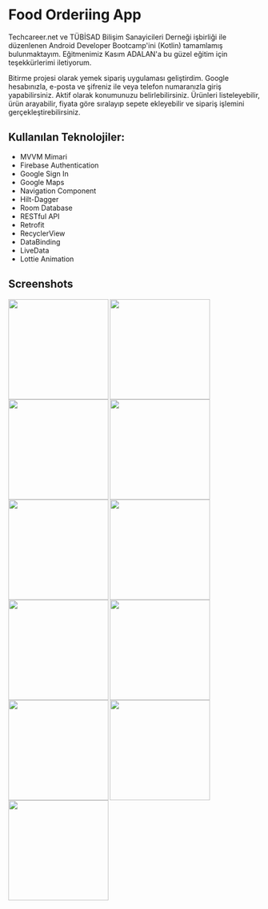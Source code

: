 # Food Orderiing App

Techcareer.net ve TÜBİSAD Bilişim Sanayicileri Derneği işbirliği ile düzenlenen Android Developer Bootcamp'ini (Kotlin) tamamlamış bulunmaktayım. Eğitmenimiz Kasım ADALAN'a bu güzel eğitim için teşekkürlerimi iletiyorum.

Bitirme projesi olarak yemek sipariş uygulaması geliştirdim. Google hesabınızla, e-posta ve şifreniz ile veya telefon numaranızla giriş yapabilirsiniz. Aktif olarak konumunuzu belirlebilirsiniz. Ürünleri listeleyebilir, ürün arayabilir, fiyata göre sıralayıp sepete ekleyebilir ve sipariş işlemini gerçekleştirebilirsiniz.

## Kullanılan Teknolojiler:
- MVVM Mimari
- Firebase Authentication
- Google Sign In
- Google Maps
- Navigation Component
- Hilt-Dagger
- Room Database
- RESTful API
- Retrofit
- RecyclerView
- DataBinding
- LiveData
- Lottie Animation

## Screenshots
<p align="left">
<img align="left" src="https://user-images.githubusercontent.com/88112967/188502453-7a420d34-69be-422a-b368-0dd0a6642401.png" width="200" />
<img align="left" src="https://user-images.githubusercontent.com/88112967/188503015-001238ff-83b7-45d6-9836-d941404256d5.png" width="200" />
<img align="left" src="https://user-images.githubusercontent.com/88112967/188502455-e0b49945-f832-40c8-be02-fa3135274611.png" width="200" />
<img align="left" src="https://user-images.githubusercontent.com/88112967/188502457-cbea70fc-67a8-435a-9293-9e2ad7961379.png" width="200" />
  <br/>
<img align="left" src="https://user-images.githubusercontent.com/88112967/188502459-e75f3f87-e4fb-4afd-80c3-30b158f3858d.png" width="200" /><br/>
<img align="left" src="https://user-images.githubusercontent.com/88112967/188502460-6ec3af38-b900-411e-93cf-01ebbc805364.png" width="200" />
<img align="left" src="https://user-images.githubusercontent.com/88112967/188502463-38178180-77bb-4991-b2a4-810f00f0181f.png" width="200" />
<img align="left" src="https://user-images.githubusercontent.com/88112967/188502464-b7c30e9e-8a98-44b8-a46e-7cd42760c0f8.png" width="200" />
<img align="left" src="https://user-images.githubusercontent.com/88112967/188503065-bd206c74-bca5-470c-a01e-9e3b8712b51c.png" width="200" /><br/>
<img align="left" src="https://user-images.githubusercontent.com/88112967/188502467-b0420e8b-9ab6-4fec-aa61-151517da5b25.png" width="200" />
<img align="left" src="https://user-images.githubusercontent.com/88112967/188503286-a02d7b01-6015-4582-a6bd-1f311c88de98.png" width="200"/>
</p>
